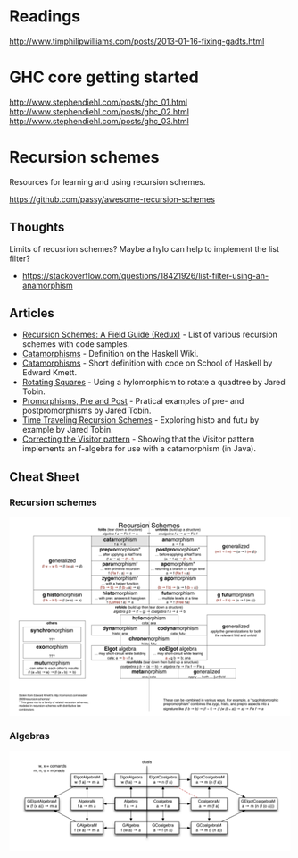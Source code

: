 # Readings

http://www.timphilipwilliams.com/posts/2013-01-16-fixing-gadts.html

# GHC core getting started

http://www.stephendiehl.com/posts/ghc_01.html
http://www.stephendiehl.com/posts/ghc_02.html
http://www.stephendiehl.com/posts/ghc_03.html

# Recursion schemes

Resources for learning and using recursion schemes.

https://github.com/passy/awesome-recursion-schemes

## Thoughts

Limits of recusrion schemes? Maybe a hylo can help to implement the list filter?

-  https://stackoverflow.com/questions/18421926/list-filter-using-an-anamorphism

## Articles

- [Recursion Schemes: A Field Guide (Redux)](http://comonad.com/reader/2009/recursion-schemes/) -
  List of various recursion schemes with code samples.
- [Catamorphisms](https://wiki.haskell.org/Catamorphisms) - Definition on the Haskell Wiki.
- [Catamorphisms](https://www.schoolofhaskell.com/user/edwardk/recursion-schemes/catamorphisms) -
  Short definition with code on School of Haskell by Edward Kmett.
- [Rotating Squares](https://jtobin.io/rotating-squares) - Using a hylomorphism to rotate a quadtree by Jared Tobin.
- [Promorphisms, Pre and Post](https://jtobin.io/promorphisms-pre-post) - Pratical examples of pre- and postpromorphisms by Jared Tobin.
- [Time Traveling Recursion Schemes](https://jtobin.io/time-traveling-recursion) - Exploring histo and futu by example by Jared Tobin.
- [Correcting the Visitor pattern](http://logji.blogspot.co.uk/2012/02/correcting-visitor-pattern.html) - Showing that the Visitor pattern implements an f-algebra for use with a catamorphism (in Java).

## Cheat Sheet

### Recursion schemes

<img src="images/recursion-schemes-cheat-sheet.svg" style="max-width: 100%; max-height: 100vh; height: auto;">

### Algebras

<img src="images/algebras.svg" style="max-width: 100%; max-height: 100vh; height: auto;">
